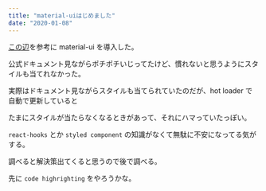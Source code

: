 ```yaml
---
title: "material-uiはじめました"
date: "2020-01-08"
---
```


[この辺](https://github.com/mui-org/material-ui/tree/master/examples/nextjs)を参考に material-ui を導入した。

公式ドキュメント見ながらポチポチいじってたけど、慣れないと思うようにスタイルも当てれなかった。

実際はドキュメント見ながらスタイルも当てられていたのだが、hot loader で自動で更新していると

たまにスタイルが当たらなくなるときがあって、それにハマっていたっぽい。

`react-hooks` とか `styled component` の知識がなくて無駄に不安になってる気がする。

調べると解決策出てくると思うので後で調べる。

先に `code highrighting` をやろうかな。
